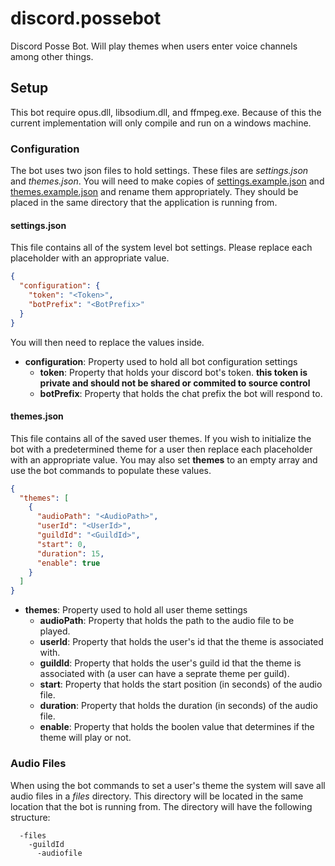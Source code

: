 # discord.possebot
Discord Posse Bot. Will play themes when users enter voice channels among other things.

## Setup
This bot require opus.dll, libsodium.dll, and ffmpeg.exe. Because of this the current implementation will only compile and run on a windows machine.

### Configuration
The bot uses two json files to hold settings. These files are *settings.json* and *themes.json*. You will need to make copies of [settings.example.json](keeganstudios.possebot/settings.example.json) and [themes.example.json](keeganstudios.possebot/themes.example.json) and rename them appropriately. They should be placed in the same directory that the application is running from.

#### settings.json
This file contains all of the system level bot settings. Please replace each placeholder with an appropriate value.
```json
{
  "configuration": {
    "token": "<Token>",
    "botPrefix": "<BotPrefix>"
  }
}
```
You will then need to replace the values inside.
* **configuration**: Property used to hold all bot configuration settings
  * **token**: Property that holds your discord bot's token. **this token is private and should not be shared or commited to source control**
  * **botPrefix**: Property that holds the chat prefix the bot will respond to.

#### themes.json
This file contains all of the saved user themes. If you wish to initialize the bot with a predetermined theme for a user then replace each placeholder with an appropriate value. You may also set **themes** to an empty array and use the bot commands to populate these values.
```json
{
  "themes": [
    {
      "audioPath": "<AudioPath>",
      "userId": "<UserId>",
      "guildId": "<GuildId>",
      "start": 0,
      "duration": 15,
      "enable": true
    }
  ]
}
```
* **themes**: Property used to hold all user theme settings
  * **audioPath**: Property that holds the path to the audio file to be played.
  * **userId**: Property that holds the user's id that the theme is associated with.
  * **guildId**: Property that holds the user's guild id that the theme is associated with (a user can have a seprate theme per guild).
  * **start**: Property that holds the start position (in seconds) of the audio file.
  * **duration**: Property that holds the duration (in seconds) of the audio file.
  * **enable**: Property that holds the boolen value that determines if the theme will play or not.

### Audio Files
When using the bot commands to set a user's theme the system will save all audio files in a *files* directory. This directory will be located in the same location that the bot is running from. The directory will have the following structure:
```
  -files
    -guildId
      -audiofile
```
